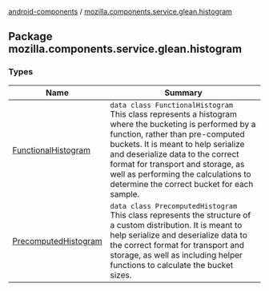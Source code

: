 [android-components](../index.md) / [mozilla.components.service.glean.histogram](./index.md)

## Package mozilla.components.service.glean.histogram

### Types

| Name | Summary |
|---|---|
| [FunctionalHistogram](-functional-histogram/index.md) | `data class FunctionalHistogram`<br>This class represents a histogram where the bucketing is performed by a function, rather than pre-computed buckets. It is meant to help serialize and deserialize data to the correct format for transport and storage, as well as performing the calculations to determine the correct bucket for each sample. |
| [PrecomputedHistogram](-precomputed-histogram/index.md) | `data class PrecomputedHistogram`<br>This class represents the structure of a custom distribution. It is meant to help serialize and deserialize data to the correct format for transport and storage, as well as including helper functions to calculate the bucket sizes. |

